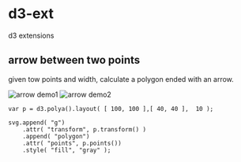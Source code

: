 # d3-ext
d3 extensions

## arrow between two points
given tow points and width, calculate a polygon ended with an arrow.

![arrow demo1](https://github.com/foojolt/d3-ext/blob/master/demo.png?raw=true)
![arrow demo2](https://github.com/foojolt/d3-ext/blob/master/arrow-demo.PNG?raw=true)

```
var p = d3.polya().layout( [ 100, 100 ],[ 40, 40 ],  10 );

svg.append( "g")
    .attr( "transform", p.transform() )
    .append( "polygon")
    .attr( "points", p.points())
    .style( "fill", "gray" );

```
